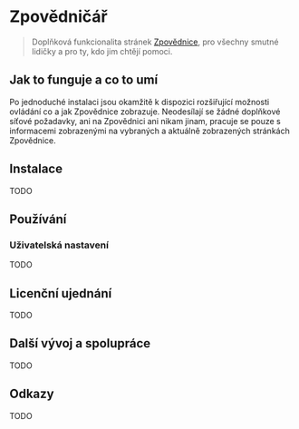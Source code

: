 # Zpovědničář

> Doplňková funkcionalita stránek [Zpovědnice](https://www.zpovednice.eu/), pro všechny smutné lidičky a pro
> ty, kdo jim chtějí pomoci.

## Jak to funguje a co to umí

Po jednoduché instalaci jsou okamžitě k dispozici rozšiřující možnosti ovládání co a jak Zpovědnice zobrazuje.
Neodesílají se žádné doplňkové síťové požadavky, ani na Zpovědnici ani nikam jinam, pracuje se pouze s
informacemi zobrazenými na vybraných a aktuálně zobrazených stránkách Zpovědnice.

## Instalace

TODO

## Používání

### Uživatelská nastavení

TODO

## Licenční ujednání

TODO

## Další vývoj a spolupráce

TODO

## Odkazy

TODO